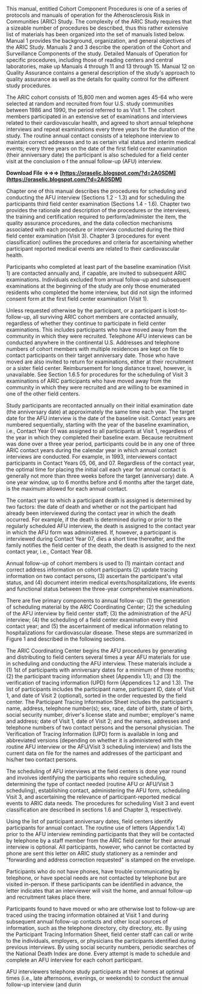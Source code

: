 
 
This manual, entitled Cohort Component Procedures is one of a series of protocols and manuals of operation for the Atherosclerosis Risk in Communities (ARIC) Study. The complexity of the ARIC Study requires that a sizeable number of procedures be described, thus this rather extensive list of materials has been organized into the set of manuals listed below. Manual 1 provides the background, organization, and general objectives of the ARIC Study. Manuals 2 and 3 describe the operation of the Cohort and Surveillance Components of the study. Detailed Manuals of Operation for specific procedures, including those of reading centers and central laboratories, make up Manuals 4 through 11 and 13 through 15. Manual 12 on Quality Assurance contains a general description of the study's approach to quality assurance as well as the details for quality control for the different study procedures.
 
The ARIC cohort consists of 15,800 men and women ages 45-64 who were selected at random and recruited from four U.S. study communities between 1986 and 1990, the period referred to as Visit 1. The cohort members participated in an extensive set of examinations and interviews related to their cardiovascular health, and agreed to short annual telephone interviews and repeat examinations every three years for the duration of the study. The routine annual contact consists of a telephone interview to maintain correct addresses and to as certain vital status and interim medical events; every three years on the date of the first field center examination (their anniversary date) the participant is also scheduled for a field center visit at the conclusion o f the annual follow-up (AFU) interview.
 
**Download File ⇒⇒⇒ [https://oraselic.blogspot.com/?d=2A0SDM](https://oraselic.blogspot.com/?d=2A0SDM)**


 
Chapter one of this manual describes the procedures for scheduling and conducting the AFU interview (Sections 1.2 - 1.3) and for scheduling the participants third field center examination (Sections 1.4 - 1.6). Chapter two provides the rationale and description of the procedures or the interviews, the training and certification required to perform/administer the item, the quality assurance procedures, and the data collection mechanisms associated with each procedure or interview conducted during the third field center examination (Visit 3). Chapter 3 (procedures for event classification) outlines the procedures and criteria for ascertaining whether participant reported medical events are related to their cardiovascular health.
 
Participants who completed at least part of the baseline examination (Visit 1) are contacted annually and, if capable, are invited to subsequent ARIC examinations. Individuals excluded from annual follow-up and subsequent examinations at the beginning of the study are only those enumerated residents who completed the home interview, but did not sign the informed consent form at the first field center examination (Visit 1).
 
Unless requested otherwise by the participant, or a participant is lost-to-follow-up, all surviving ARIC cohort members are contacted annually, regardless of whether they continue to participate in field center examinations. This includes participants who have moved away from the community in which they were recruited. Telephone AFU interviews can be conducted anywhere in the continental U.S. Addresses and telephone numbers of cohort members with multiple residences are kept on file to contact participants on their target anniversary date. Those who have moved are also invited to return for examinations, either at their recruitment or a sister field center. Reimbursement for long distance travel, however, is unavailable. See Section 1.6.5 for procedures for the scheduling of Visit 3 examinations of ARIC participants who have moved away from the community in which they were recruited and are willing to be examined in one of the other field centers.
 
Study participants are recontacted annually on their initial examination date (the anniversary date) at approximately the same time each year. The target date for the AFU interview is the date of the baseline visit. Contact years are numbered sequentially, starting with the year of the baseline examination, i.e., Contact Year 01 was assigned to all participants at Visit 1, regardless of the year in which they completed their baseline exam. Because recruitment was done over a three year period, participants could be in any one of three ARIC contact years during the calendar year in which annual contact interviews are conducted. For example, in 1993, interviewers contact participants in Contact Years 05, 06, and 07. Regardless of the contact year, the optimal time for placing the initial call each year for annual contact is generally not more than three weeks before the target (anniversary) date. A one year window, up to 6 months before and 6 months after the target date, is the maximum allowed for each annual contact.
 
The contact year to which a participant death is assigned is determined by two factors: the date of death and whether or not the participant had already been interviewed during the contact year in which the death occurred. For example, if the death is determined during or prior to the regularly scheduled AFU interview, the death is assigned to the contact year in which the AFU form was administered. If, however, a participant is interviewed during Contact Year 07, dies a short time thereafter, and the family notifies the field center of the death, the death is assigned to the next contact year, i.e., Contact Year 08.
 
Annual follow-up of cohort members is used to (1) maintain contact and correct address information on cohort participants (2) update tracing information on two contact persons, (3) ascertain the participant's vital status, and (4) document interim medical events/hospitalizations, life events and functional status between the three-year comprehensive examinations.
 
There are five primary components to annual follow-up: (1) the generation of scheduling material by the ARIC Coordinating Center; (2) the scheduling of the AFU interview by field center staff; (3) the administration of the AFU interview; (4) the scheduling of a field center examination every third contact year; and (5) the ascertainment of medical information relating to hospitalizations for cardiovascular disease. These steps are summarized in Figure 1 and described in the following sections.

The ARIC Coordinating Center begins the AFU procedures by generating and distributing to field centers several times a year AFU materials for use in scheduling and conducting the AFU interview. These materials include a (1) 1st of participants with anniversary dates for a minimum of three months; (2) the participant tracing information sheet (Appendix 1.1); and (3) the verification of tracing information (UPD) form (Appendices 1.2 and 1.3). The list of participants includes the participant name, participant ID, date of Visit 1, and date of Visit 2 (optional), sorted in the order requested by the field center. The Participant Tracing Information Sheet includes the participant's name, address, telephone number(s); sex, race, date of birth, state of birth, social security number, driver's license state and number; employer's name and address; date of Visit 1, date of Visit 2; and the names, addresses and telephone numbers of two contact persons and the personal physician. The Verification of Tracing Information (UPD) form is available in long and abbreviated versions (depending on whether it is administered with the routine AFU interview or the AFU/Visit 3 scheduling interview) and lists the current data on file for the names and addresses of the participant and his/her two contact persons.
 
The scheduling of AFU interviews at the field centers is done year round and involves identifying the participants who require scheduling, determining the type of contact needed (routine AFU or AFU/Visit 3 scheduling), establishing contact, administering the AFU form, scheduling Visit 3, and ascertaining the relevance of participant-reported medical events to ARIC data needs. The procedures for scheduling Visit 3 and event classification are described in sections 1.6 and Chapter 3, respectively.
 
Using the list of participant anniversary dates, field centers identify participants for annual contact. The routine use of letters (Appendix 1.4) prior to the AFU interview reminding participants that they will be contacted by telephone by a staff member from the ARIC field center for their annual interview is optional. All participants, however, who cannot be contacted by phone are sent this letter on ARIC study stationery as a reminder and "forwarding and address correction requested" is stamped on the envelope.
 
Participants who do not have phones, have trouble communicating by telephone, or have special needs are not contacted by telephone but are visited in-person. If these participants can be identified in advance, the letter indicates that an interviewer will visit the home, and annual follow-up and recruitment takes place there.
 
Participants found to have moved or who are otherwise lost to follow-up are traced using the tracing information obtained at Visit 1 and during subsequent annual follow-up contacts and other local sources of information, such as the telephone directory, city directory, etc. By using the Participant Tracing Information Sheet, field center staff can call or write to the individuals, employers, or physicians the participants identified during previous interviews. By using social security numbers, periodic searches of the National Death Index are done. Every attempt is made to schedule and complete an AFU interview for each cohort participant.
 
AFU interviewers telephone study participants at their homes at optimal times (i.e., late afternoons, evenings, or weekends) to conduct the annual follow-up interview (and durin